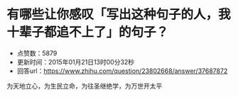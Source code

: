 # 有哪些让你感叹「写出这种句子的人，我十辈子都追不上了」的句子？
- 点赞数：5879
- 更新时间：2015年01月21日13时00分32秒
- 回答url：https://www.zhihu.com/question/23802668/answer/37687872
<body>
 <p data-pid="zKXYdctF">为天地立心，为生民立命，为往圣继绝学，为万世开太平</p>
</body>